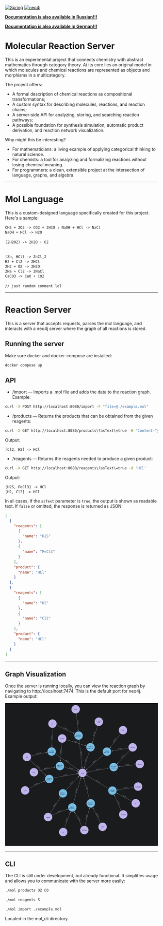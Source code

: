 [![Spring](https://img.shields.io/badge/Spring-a6e3a1?style=for-the-badge&logo=spring&labelColor=1e1e2e&logoColor=a6e3a1)](https://spring.io/)
[![neo4j](https://img.shields.io/badge/neo4j-89b4fa?style=for-the-badge&logo=neo4j&logoColor=cdd6f4&labelColor=1e1e2e)](https://neo4j.com/)

[**Documentation is also available in Russian!!!**](ru/README.md)

[**Documentation is also available in German!!!**](de/README.md)

# Molecular Reaction Server

This is an experimental project that connects chemistry with abstract mathematics through category theory. At its core lies an original model in which molecules and chemical reactions are represented as objects and morphisms in a multicategory.

The project offers:

* A formal description of chemical reactions as compositional transformations;
* A custom syntax for describing molecules, reactions, and reaction chains;
* A server-side API for analyzing, storing, and searching reaction pathways;
* A possible foundation for synthesis simulation, automatic product derivation, and reaction network visualization.

Why might this be interesting?

* For mathematicians: a living example of applying categorical thinking to natural science.
* For chemists: a tool for analyzing and formalizing reactions without losing chemical meaning.
* For programmers: a clean, extensible project at the intersection of language, graphs, and algebra.

---

# Mol Language

This is a custom-designed language specifically created for this project. Here's a sample:

```
CH3 + 2O2 -> CO2 + 2H2O ; NaOH + HCl -> NaCl  
NaOH + HCl -> H2O  
  
(2H2O2) -> 2H2O + O2  
  
  
(Zn, HCl) -> ZnCl_2  
H2 + Cl2 -> 2HCl  
2H2 + O2 -> 2H2O  
2Na + Cl2 -> 2NaCl  
CaCO3 -> CaO + CO2

// just random comment lol
```

---

# Reaction Server

This is a server that accepts requests, parses the mol language, and interacts with a neo4j server where the graph of all reactions is stored.

## Running the server

Make sure docker and docker-compose are installed:

```sh
docker compose up
```

## API

* /import — Imports a .mol file and adds the data to the reaction graph. Example:

```sh
curl -X POST http://localhost:8080/import -F "file=@./example.mol"
```

* /products — Returns the products that can be obtained from the given reagents:

```sh
curl -X GET http://localhost:8080/products\?asText\=true -H "Content-Type: application/json" -d '["H2", "Cl2"]'
```

Output:

```
[Cl2, H2] -> HCl
```

* /reagents — Returns the reagents needed to produce a given product:

```sh
curl -X GET http://localhost:8080/reagents\?asText\=true -d 'HCl'
```

Output:

```
[H2S, FeCl3] -> HCl  
[H2, Cl2] -> HCl
```

In all cases, if the `asText` parameter is `true`, the output is shown as readable text. If `false` or omitted, the response is returned as JSON:

```json
[
  {
    "reagents": [
      {
        "name": "H2S"
      },
      {
        "name": "FeCl3"
      }
    ],
    "product": {
      "name": "HCl"
    }
  },
  {
    "reagents": [
      {
        "name": "H2"
      },
      {
        "name": "Cl2"
      }
    ],
    "product": {
      "name": "HCl"
    }
  }
]
```

---

## Graph Visualization

Once the server is running locally, you can view the reaction graph by navigating to http://localhost:7474. This is the default port for neo4j. Example output:

![graph](./images/graph.png)

---

## CLI

The CLI is still under development, but already functional. It simplifies usage and allows you to communicate with the server more easily:

```sh
./mol products O2 CO
```

```sh
./mol reagents S
```

```sh
./mol import ./example.mol
```

Located in the mol\_cli directory.
